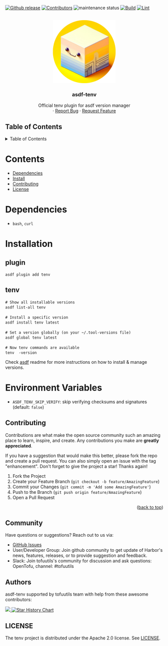 <!-- BADGES -->
[![Github release](https://img.shields.io/github/v/release/tofuutils/asdf-tenv?style=for-the-badge)](https://github.com/tofuutils/asdf-tenv/releases) [![Contributors](https://img.shields.io/github/contributors/tofuutils/asdf-tenv?style=for-the-badge)](https://github.com/tofuutils/asdf-tenv/graphs/contributors) ![maintenance status](https://img.shields.io/maintenance/yes/2024.svg?style=for-the-badge) [![Build](https://github.com/tofuutils/asdf-tenv/actions/workflows/build.yml/badge.svg)](https://github.com/tofuutils/asdf-tenv/actions/workflows/build.yml) [![Lint](https://github.com/tofuutils/asdf-tenv/actions/workflows/lint.yml/badge.svg)](https://github.com/tofuutils/asdf-tenv/actions/workflows/lint.yml)

<!-- LOGO -->
<br />
<div align="center">
  <a>
    <img src="assets/logo.png" alt="Logo" width="200" height="200">
  </a>
<h3 align="center">asdf-tenv</h3>
  <p align="center">
    Official tenv plugin for asdf version manager
    <br />
    ·
    <a href="https://github.com/tofuutils/asdf-tenv/issues/new?assignees=&labels=issue%3A+bug&projects=&template=bug_report.md&title=">Report Bug</a>
    ·
    <a href="https://github.com/tofuutils/asdf-tenv/issues/new?assignees=&labels=&projects=&template=feature_request.md&title=">Request Feature</a>
  </p>
</div>

<a id="table-of-contents"></a>
## Table of Contents
<!-- TABLE OF CONTENTS -->
<details>
  <summary>Table of Contents</summary>
  <ol>
    <li><a href="#dependencies">Dependencies</a></li>
    <li><a href="#installation">Installation</a></li>
    <li><a href="#environment-variables">Environment variables</a></li>
    <li><a href="#contributing">Contributing</a></li>
    <li><a href="#community">Community</a></li>
    <li><a href="#authors">Authors</a></li>
    <li><a href="#licence">Licence</a></li>
  </ol>
</details>

# Contents

- [Dependencies](#dependencies)
- [Install](#install)
- [Contributing](#contributing)
- [License](#license)

# Dependencies

- `bash`, `curl`

<a id="installation"></a>
# Installation

## plugin

```shell
asdf plugin add tenv
```

## tenv

```shell
# Show all installable versions
asdf list-all tenv

# Install a specific version
asdf install tenv latest

# Set a version globally (on your ~/.tool-versions file)
asdf global tenv latest

# Now tenv commands are available
tenv  -version
```

Check [asdf](https://github.com/asdf-vm/asdf) readme for more instructions on how to
install & manage versions.

<a id="environment-variables"></a>
# Environment Variables

* `ASDF_TENV_SKIP_VERIFY`: skip verifying checksums and signatures (default: `false`)

<a id="contributing"></a>
## Contributing

Contributions are what make the open source community such an amazing place to learn, inspire, and create. Any contributions you make are **greatly appreciated**.

If you have a suggestion that would make this better, please fork the repo and create a pull request. You can also simply open an issue with the tag "enhancement".
Don't forget to give the project a star! Thanks again!

1. Fork the Project
2. Create your Feature Branch (`git checkout -b feature/AmazingFeature`)
3. Commit your Changes (`git commit -m 'Add some AmazingFeature'`)
4. Push to the Branch (`git push origin feature/AmazingFeature`)
5. Open a Pull Request

<p align="right">(<a href="#readme-top">back to top</a>)</p>

<a id="community"></a>
## Community
Have questions or suggestions? Reach out to us via:

* [GitHub Issues](LINK_TO_ISSUES)
* User/Developer Group: Join github community to get update of Harbor's news, features, releases, or to provide suggestion and feedback.
* Slack: Join tofuutils's community for discussion and ask questions: OpenTofu, channel: #tofuutils


<a id="authors"></a>
## Authors
asdf-tenv supported by tofuutils team with help from these awesome contributors:

<!-- markdownlint-disable no-inline-html -->
<a href="https://github.com/tofuutils/asdf-tenv/graphs/contributors">
  <img src="https://contrib.rocks/image?repo=tofuutils/asdf-tenv" />
</a>

<a href="https://star-history.com/#tofuutils/asdf-tenv&Date">
  <picture>
    <source media="(prefers-color-scheme: dark)" srcset="https://api.star-history.com/svg?repos=tofuutils/asdf-tenv&type=Date&theme=dark" />
    <source media="(prefers-color-scheme: light)" srcset="https://api.star-history.com/svg?repos=tofuutils/asdf-tenv&type=Date" />
    <img alt="Star History Chart" src="https://api.star-history.com/svg?repos=tofuutils/pre-commit-opentofu&type=Date" />
  </picture>
</a>

<!-- markdownlint-enable no-inline-html -->

<a id="licence"></a>
## LICENSE
The tenv project is distributed under the Apache 2.0 license. See [LICENSE](LICENSE).
